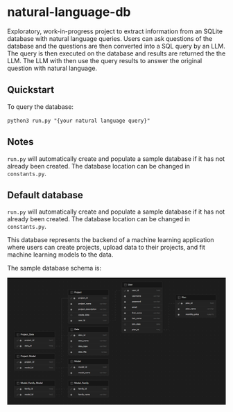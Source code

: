 # natural-language-db
Exploratory, work-in-progress project to extract information from an SQLite database with natural language queries. Users can ask questions of the database and the questions are then converted into a SQL query by an LLM. The query is then executed on the database and results are returned the the LLM. The LLM with then use the query results to answer the original question with natural language.


## Quickstart

To query the database:

`python3 run.py "{your natural language query}"`

## Notes

`run.py` will automatically create and populate a sample database if it has not already been created. The database location can be changed in `constants.py`. 

## Default database

`run.py` will automatically create and populate a sample database if it has not already been created. The database location can be changed in `constants.py`. 

This database represents the backend of a machine learning application where users can create projects, upload data to their projects, and fit machine learning models to the data.

The sample database schema is:

![alt text](resources/schema.png)

